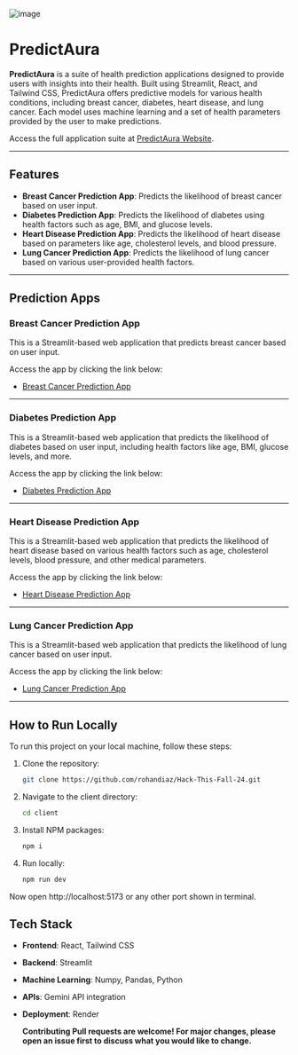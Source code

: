 ![image](https://github.com/user-attachments/assets/9279e8e2-e9e9-476e-9cc2-374a97ced71b)
# PredictAura 



**PredictAura** is a suite of health prediction applications designed to provide users with insights into their health. Built using Streamlit, React, and Tailwind CSS, PredictAura offers predictive models for various health conditions, including breast cancer, diabetes, heart disease, and lung cancer. Each model uses machine learning and a set of health parameters provided by the user to make predictions.

Access the full application suite at [PredictAura Website](https://healthpredict.onrender.com/).

---

## Features

- **Breast Cancer Prediction App**: Predicts the likelihood of breast cancer based on user input.
- **Diabetes Prediction App**: Predicts the likelihood of diabetes using health factors such as age, BMI, and glucose levels.
- **Heart Disease Prediction App**: Predicts the likelihood of heart disease based on parameters like age, cholesterol levels, and blood pressure.
- **Lung Cancer Prediction App**: Predicts the likelihood of lung cancer based on various user-provided health factors.

---

## Prediction Apps

### Breast Cancer Prediction App

This is a Streamlit-based web application that predicts breast cancer based on user input.

Access the app by clicking the link below:

- [Breast Cancer Prediction App](https://ironsoldier353-hack-this-fall-24-breast-cancerapp-brefl2.streamlit.app/)

---

### Diabetes Prediction App

This is a Streamlit-based web application that predicts the likelihood of diabetes based on user input, including health factors like age, BMI, glucose levels, and more.

Access the app by clicking the link below:

- [Diabetes Prediction App](https://ironsoldier353-diabetes-prediction.streamlit.app/)

---

### Heart Disease Prediction App

This is a Streamlit-based web application that predicts the likelihood of heart disease based on various health factors such as age, cholesterol levels, blood pressure, and other medical parameters.

Access the app by clicking the link below:

- [Heart Disease Prediction App](https://hack-this-fall-24-kyjbmgr8k2tfzgmgyr3gqe.streamlit.app/)

---

### Lung Cancer Prediction App

This is a Streamlit-based web application that predicts the likelihood of lung cancer based on user input.

Access the app by clicking the link below:

- [Lung Cancer Prediction App](https://hack-this-for-all-zmwuwx9myyxb7tzu37sm2v.streamlit.app/)

---

## How to Run Locally

To run this project on your local machine, follow these steps:

1. Clone the repository:
   ```bash
   git clone https://github.com/rohandiaz/Hack-This-Fall-24.git
2. Navigate to the client directory:
   ```bash
   cd client
3. Install NPM packages:
   ```bash
   npm i
  4. Run locally:
     ```bash
     npm run dev
Now open http://localhost:5173 or any other port shown in terminal.

## Tech Stack

- **Frontend**: React, Tailwind CSS
- **Backend**: Streamlit
- **Machine Learning**: Numpy, Pandas, Python
- **APIs**: Gemini API integration
- **Deployment**: Render





  **Contributing Pull requests are welcome! For major changes, please open an issue first to discuss what you would like to change.**

     
